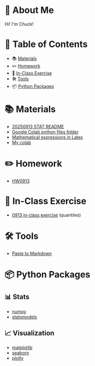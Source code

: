 # 👔 About Me
Hi! I'm Chuck!

# 📑 Table of Contents
- 📚 [Materials](#-materials)
- ✏️ [Homework](#-homework)
- 🧠 [In-Class Exercise](#-in-class-exercise)
- 🛠️ [Tools](#-tools)
- 📦 [Python Packages](#-python-packages)

# 📚 Materials
- [20250913 STAT README](https://docs.google.com/spreadsheets/d/1-UFyabcTQTQ9ZaXoXk9rYrOnwDxJEAOYwu1l0E4ezAQ/edit?usp=sharing)
- [Google Colab python files folder](https://drive.google.com/drive/folders/15ehJAjL8AZbzjNRJMk5KlFeJlzFMnSEK?usp=sharing)
- [Mathematical expressions in Latex](https://www.overleaf.com/learn/latex/Mathematical_expressions)
- [My colab](https://drive.google.com/drive/folders/1_maaXJom4Pm3zMW5ftkV9EGyPRcFJToY?usp=drive_link)

# ✏️ Homework
- [HW0913](./HW0913/README.md)

# 🧠 In-Class Exercise
- [0913 in-class exercise](https://colab.research.google.com/drive/11bHlxmhZ0DXfqTn8fhpE8vlVmp03GyjU?usp=drive_link) (quantiles)

# 🛠️ Tools
- [Paste to Markdown](https://euangoddard.github.io/clipboard2markdown/)

# 📦 Python Packages

## 📊 Stats
- [numpy](https://numpy.org/doc/stable/)
- [statsmodels](https://www.statsmodels.org/stable/index.html#)

## 📈 Visualization
- [matplotlib](https://matplotlib.org/stable/users/index)
- [seaborn](https://seaborn.pydata.org/examples/index.html)
- [plotly](https://plotly.com/examples/)


